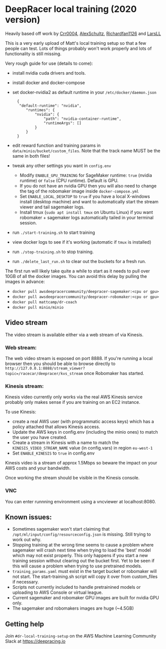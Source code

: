 # DeepRacer local training (2020 version)

Heavily based off work by [Crr0004](https://github.com/crr0004), [AlexSchultz](https://github.com/alexschultz), [Richardfan1126](https://github.com/richardfan1126) and [LarsLL](https://github.com/larsll)

This is a very early upload of Matt's local training setup so that a few people can test. Lots of things probably won't work properly and lots of functionality is still missing. 

Very rough guide for use (details to come):

- install nvidia cuda drivers and tools.
- install docker and docker-compose
- set docker-nvidia2 as default runtime in your `/etc/docker/daemon.json`
   
        {
         "default-runtime": "nvidia",
            "runtimes": {
                "nvidia": {
                    "path": "nvidia-container-runtime",
                    "runtimeArgs": []
                }
            }
        }


- edit reward function and training params in `data/minio/bucket/custom_files`. Note that the track name MUST be the same in both files!
- tweak any other settings you want in `config.env`
   - Modify `ENABLE_GPU_TRAINING` for SageMaker runtime: `true` (nvidia runtime) or `false` (CPU runtime). Default is GPU.
   - If you do not have an nvidia GPU then you will also need to change the tag of the robomaker image inside `docker-compose.yml`
   - Set `ENABLE_LOCAL_DESKTOP` to `true` if you have a local X-windows install (desktop machine) and want to automatically start the stream viewer and tail sagemaker logs.
   - Install tmux (`sudo apt install tmux` on Ubuntu Linux) if you want robomaker + sagemaker logs automatically tailed in your terminal session.
- run `./start-training.sh` to start training
- view docker logs to see if it's working (automatic if `tmux` is installed)
- run `./stop-training.sh` to stop training.
- run `./delete_last_run.sh` to clear out the buckets for a fresh run. 

The first run will likely take quite a while to start as it needs to pull over 10GB of all the docker images.
You can avoid this delay by pulling the images in advance:

   - `docker pull awsdeepracercommunity/deepracer-sagemaker:<cpu or gpu>`
   - `docker pull awsdeepracercommunity/deepracer-robomaker:<cpu or gpu>`
   - `docker pull mattcamp/dr-coach`
   - `docker pull minio/minio`

## Video stream

The video stream is available either via a web stream of via Kinesis. 

### Web stream:

The web video stream is exposed on port 8888. If you're running a local browser then you should be able to browse directly to `http://127.0.0.1:8888/stream_viewer?topic=/racecar/deepracer/kvs_stream` once Robomaker has started.

### Kinesis stream:

Kinesis video currently only works via the real AWS Kinesis service probably only makes sense if you are training on an EC2 instance.

To use Kinesis:
- create a real AWS user (with programmatic access keys) which has a policy attached that allows Kinesis access. 
- Update the AWS keys in config.env (including the minio ones) to match the user you have created.
- Create a stream in Kinesis with a name to match the `KINESIS_VIDEO_STREAM_NAME` value (in config.vars) in region `eu-west-1`
- Set `ENABLE_KINESIS` to `true` in config.env

Kinesis video is a stream of approx 1.5Mbps so beware the impact on your AWS costs and your bandwidth. 

Once working the stream should be visible in the Kinesis console. 

### VNC
You can enter runnning environment using a vncviewer at localhost:8080.

## Known issues:
- Sometimes sagemaker won't start claiming that `/opt/ml/input/config/resourceconfig.json` is missing. Still trying to work out why.
- Stopping training at the wrong time seems to cause a problem where sagemaker will crash next time when trying to load the 'best' model which may not exist properly. This only happens if you start a new training session without clearing out the bucket first. Yet to be seen if this will cause a problem when trying to use pretrained models.
- `training_params.yaml` must exist in the target bucket or robomaker will not start. The start-training.sh script will copy it over from custom_files if necessary.
- Scripts not currently included to handle pretrainined models or uploading to AWS Console or virtual league. 
- Current sagemaker and robomaker GPU images are built for nvidia GPU only. 
- The sagemaker and robomakers images are huge (~4.5GB)

## Getting help

Join `#dr-local-training-setup` on the AWS Machine Learning Community Slack at https://deepracing.io


